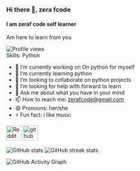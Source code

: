 
### Hi there 👋, zera fcode
#### I am zeraf code self learner 
Am here to learn from you  

![Profile views](https://gpvc.arturio.dev/ZerafCode)  
Skills: Python

- 🔭 I’m currently working on On python for myself 
- 🌱 I’m currently learning python 
- 👯 I’m looking to collaborate on  python projects 
- 🤔 I’m looking for help with forward to learn 
- 💬 Ask me about what you have in your mind 
- 📫 How to reach me: zerafcode@gmail.com 
- 😄 Pronouns: her/she 
- ⚡ Fun fact: i like music 


[<img src='https://cdn.jsdelivr.net/npm/simple-icons@3.0.1/icons/reddit.svg'  alt='Reddit'  height='40'>](https://www.reddit.com/user/ZerafCode)  [<img src='https://cdn.jsdelivr.net/npm/simple-icons@3.0.1/icons/github.svg' alt='github' height='40'>](https://github.com/ZerafCode)  



<!--![Top Langs](https://github-readme-stats.vercel.app/api/top-langs/?username=ZerafCode)-->

![GitHub stats](https://github-readme-stats.vercel.app/api?username=ZerafCode&show_icons=true&count_private=true)  ![GitHub streak stats](https://github-readme-streak-stats.herokuapp.com/?user=ZerafCode) 












![GitHub Activity Graph](https://activity-graph.herokuapp.com/graph?username=ZerafCode)  



